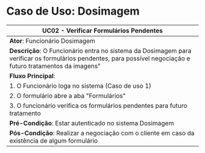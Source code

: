 # Caso de Uso: Dosimagem

| **UC02** - Verificar Formulários Pendentes |
|---|
| **Ator**: Funcionário Dosimagem |
| **Descrição**: O Funcionário entra no sistema da Dosimagem para verificar os formulários pendentes, para possível negociação e futuro tratamentos da imagens" |
| **Fluxo Principal**: |
| 1. O Funcionário loga no sistema (Caso de uso 1) |
| 2. O formulário abre a aba "Formulários" |
| 3. O funcionário verifica os formulários pendentes para futuro tratamento |
| **Pré-Condição**: Estar autenticado no sistema Dosimagem |
| **Pós-Condição**: Realizar a negociação com o cliente em caso da existência de algum formulário |
